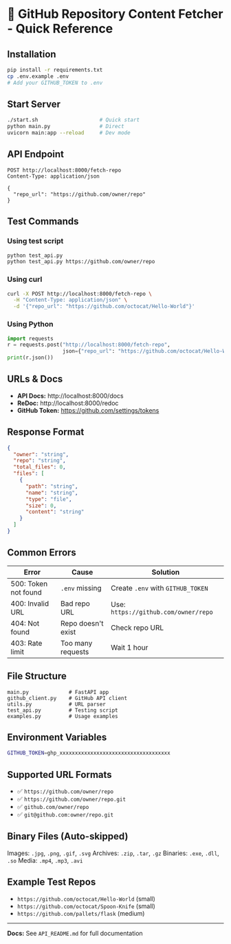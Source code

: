 # 🚀 GitHub Repository Content Fetcher - Quick Reference

## Installation

```bash
pip install -r requirements.txt
cp .env.example .env
# Add your GITHUB_TOKEN to .env
```

## Start Server

```bash
./start.sh                    # Quick start
python main.py                # Direct
uvicorn main:app --reload     # Dev mode
```

## API Endpoint

```
POST http://localhost:8000/fetch-repo
Content-Type: application/json

{
  "repo_url": "https://github.com/owner/repo"
}
```

## Test Commands

### Using test script

```bash
python test_api.py
python test_api.py https://github.com/owner/repo
```

### Using curl

```bash
curl -X POST http://localhost:8000/fetch-repo \
  -H "Content-Type: application/json" \
  -d '{"repo_url": "https://github.com/octocat/Hello-World"}'
```

### Using Python

```python
import requests
r = requests.post("http://localhost:8000/fetch-repo",
                  json={"repo_url": "https://github.com/octocat/Hello-World"})
print(r.json())
```

## URLs & Docs

- **API Docs:** http://localhost:8000/docs
- **ReDoc:** http://localhost:8000/redoc
- **GitHub Token:** https://github.com/settings/tokens

## Response Format

```json
{
  "owner": "string",
  "repo": "string",
  "total_files": 0,
  "files": [
    {
      "path": "string",
      "name": "string",
      "type": "file",
      "size": 0,
      "content": "string"
    }
  ]
}
```

## Common Errors

| Error                | Cause              | Solution                             |
| -------------------- | ------------------ | ------------------------------------ |
| 500: Token not found | `.env` missing     | Create `.env` with `GITHUB_TOKEN`    |
| 400: Invalid URL     | Bad repo URL       | Use: `https://github.com/owner/repo` |
| 404: Not found       | Repo doesn't exist | Check repo URL                       |
| 403: Rate limit      | Too many requests  | Wait 1 hour                          |

## File Structure

```
main.py             # FastAPI app
github_client.py    # GitHub API client
utils.py            # URL parser
test_api.py         # Testing script
examples.py         # Usage examples
```

## Environment Variables

```bash
GITHUB_TOKEN=ghp_xxxxxxxxxxxxxxxxxxxxxxxxxxxxxxxxxxxx
```

## Supported URL Formats

- ✅ `https://github.com/owner/repo`
- ✅ `https://github.com/owner/repo.git`
- ✅ `github.com/owner/repo`
- ✅ `git@github.com:owner/repo.git`

## Binary Files (Auto-skipped)

Images: `.jpg`, `.png`, `.gif`, `.svg`
Archives: `.zip`, `.tar`, `.gz`
Binaries: `.exe`, `.dll`, `.so`
Media: `.mp4`, `.mp3`, `.avi`

## Example Test Repos

- `https://github.com/octocat/Hello-World` (small)
- `https://github.com/octocat/Spoon-Knife` (small)
- `https://github.com/pallets/flask` (medium)

---

**Docs:** See `API_README.md` for full documentation
